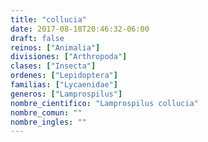 ```yaml
---
title: "collucia"
date: 2017-08-18T20:46:32-06:00
draft: false
reinos: ["Animalia"]
divisiones: ["Arthropoda"]
clases: ["Insecta"]
ordenes: ["Lepidoptera"]
familias: ["Lycaenidae"]
generos: ["Lamprospilus"]
nombre_cientifico: "Lamprospilus collucia"
nombre_comun: ""
nombre_ingles: ""
---
```

